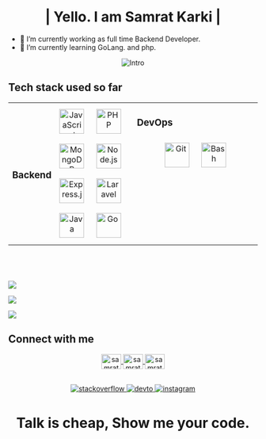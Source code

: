 <!-- used https://profilinator.rishav.dev/ -->

<h1 align="center">| Yello. I am Samrat Karki |</h1>

- 🔭 I’m currently working as full time Backend Developer.
- 🌱 I’m currently learning GoLang. and php.

<p align="center">
<img src="https://readme-typing-svg.herokuapp.com?vCenter=true&amp;lines=|+code+coffee+crypto+|" alt="Intro" >
 
<br/>  

## Tech stack used so far
<table style="justify:center ">
<tr><td valign="top" width="33%">

 <div style="display:flex; align-items:center; justify-content:center; row-gap:100px"> 
  
### Backend  
<div align="center">  
   <a href="https://www.javascript.com/" target="_blank"><img style="margin: 10px" src="https://profilinator.rishav.dev/skills-assets/javascript-original.svg" alt="JavaScript" height="50" /></a>  
   <a href="https://www.php.net/" target="_blank"><img style="margin: 10px" src="https://profilinator.rishav.dev/skills-assets/php-original.svg" alt="PHP" height="50" /></a>  
   <a href="https://www.mongodb.com/" target="_blank"><img style="margin: 10px" src="https://profilinator.rishav.dev/skills-assets/mongodb-original-wordmark.svg" alt="MongoDB" height="50" /></a>  
   <a href="https://nodejs.org/" target="_blank"><img style="margin: 10px" src="https://profilinator.rishav.dev/skills-assets/nodejs-original-wordmark.svg" alt="Node.js" height="50" /></a>  
   <a href="https://expressjs.com/" target="_blank"><img style="margin: 10px" src="https://profilinator.rishav.dev/skills-assets/express-original-wordmark.svg" alt="Express.js" height="50" /></a>  
   <a href="https://laravel.com/" target="_blank"><img style="margin: 10px" src="https://profilinator.rishav.dev/skills-assets/laravel-plain-wordmark.svg" alt="Laravel" height="50" /></a>  
   <a href="https://www.java.com/" target="_blank"><img style="margin: 10px" src="https://profilinator.rishav.dev/skills-assets/java-original-wordmark.svg" alt="Java" height="50" /></a>  
   <a href="https://go.dev/" target="_blank"><img style="margin: 10px" src="https://profilinator.rishav.dev/skills-assets/go-original.svg" alt="Go" height="50" /></a>  
</div>

<td valign="top" width="33%">

### DevOps  
<div align="center">  
<img style="margin: 10px" src="https://profilinator.rishav.dev/skills-assets/git-scm-icon.svg" alt="Git" height="50" />  
<img style="margin: 10px" src="https://profilinator.rishav.dev/skills-assets/gnu_bash-icon.svg" alt="Bash" height="50" />   
</div>
</div>
</td></tr></table>  

<br/>  

# 
<div>
 
![](https://github-readme-stats.vercel.app/api?username=samrat014&theme=tokyonight&hide_border=false&include_all_commits=true&count_private=true)

![](https://github-readme-streak-stats.herokuapp.com/?user=samrat014&theme=tokyonight&hide_border=false) 

![](https://github-readme-stats.vercel.app/api/top-langs/?username=samrat014&theme=dracula&hide_border=false&include_all_commits=true&count_private=true&layout=compact)

</div>

## Connect with me  
<div align="center">
   
   <a href="https://twitter.com/samratkarki01" target="blank"><img align="center" src="https://raw.githubusercontent.com/rahuldkjain/github-profile-readme-generator/master/src/images/icons/Social/twitter.svg" alt="samratkarki01" height="30" width="40" />
   </a>
   <a href="https://www.linkedin.com/in/samratkarki/" target="blank"><img align="center" src="https://raw.githubusercontent.com/rahuldkjain/github-profile-readme-generator/master/src/images/icons/Social/linked-in-alt.svg" alt="samrat-karki-34b892197/" height="30" width="40" />
   </a>
   <a href="https://www.leetcode.com/samrat014" target="blank"><img align="center" src="https://raw.githubusercontent.com/rahuldkjain/github-profile-readme-generator/master/src/images/icons/Social/leet-code.svg" alt="samrat014" height="30" width="40" /></a>
   
   <br>
    
   <a href="https://stackoverflow.com/users/14388480/samrat-karki" target="_blank">
   <img src=https://img.shields.io/badge/stackoverflow-%23F28032.svg?&style=for-the-badge&logo=stackoverflow&logoColor=white alt=stackoverflow style="margin-bottom: 5px;" />
   </a>
   <a href="https://dev.to/samrat014" target="_blank">
   <img src=https://img.shields.io/badge/dev.to-%2308090A.svg?&style=for-the-badge&logo=dev.to&logoColor=white alt=devto style="margin-bottom: 5px;" />
   </a>
   <a href="https://instagram.com/samrat._.jungkarki" target="_blank">
   <img src=https://img.shields.io/badge/instagram-%23000000.svg?&style=for-the-badge&logo=instagram&logoColor=white alt=instagram style="margin-bottom: 5px;" />
   </a>  

</div>  
  
  
<h1 align="center">Talk is cheap, Show me your code.</h1> 
